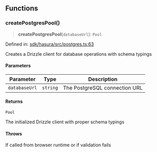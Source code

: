 ## Functions

### createPostgresPool()

> **createPostgresPool**(`databaseUrl`): `Pool`

Defined in: [sdk/hasura/src/postgres.ts:63](https://github.com/settlemint/sdk/blob/b706ce6837337ccab38d338e9a3545ff7aa7abb6/sdk/hasura/src/postgres.ts#L63)

Creates a Drizzle client for database operations with schema typings

#### Parameters

| Parameter | Type | Description |
| ------ | ------ | ------ |
| `databaseUrl` | `string` | The PostgreSQL connection URL |

#### Returns

`Pool`

The initialized Drizzle client with proper schema typings

#### Throws

If called from browser runtime or if validation fails
